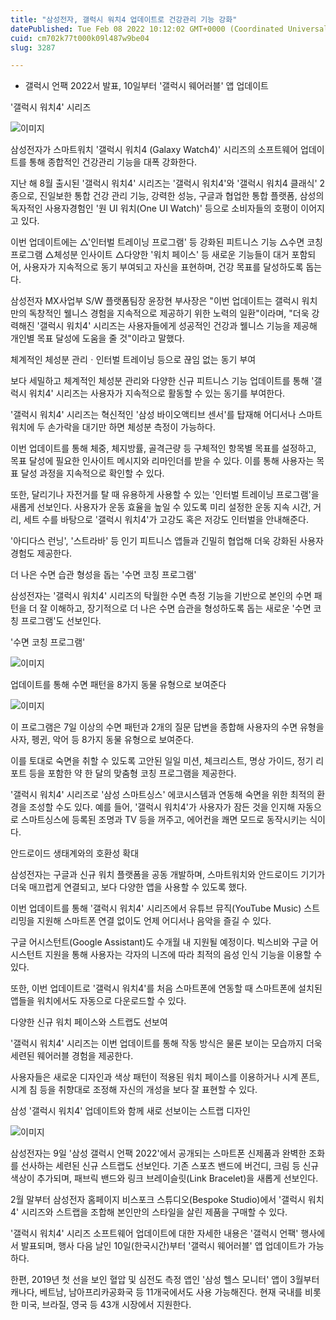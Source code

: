 ```yaml
---
title: "삼성전자, 갤럭시 워치4 업데이트로 건강관리 기능 강화"
datePublished: Tue Feb 08 2022 10:12:02 GMT+0000 (Coordinated Universal Time)
cuid: cm702k77t000k09l487w9be04
slug: 3287

---
```



- 갤럭시 언팩 2022서 발표, 10일부터 '갤럭시 웨어러블' 앱 업데이트

'갤럭시 워치4' 시리즈

![이미지](https://cdn.hashnode.com/res/hashnode/image/upload/v1739253380322/5ec48b6f-67d2-4fd5-bec4-8b11776ca1c8.jpeg)

삼성전자가 스마트워치 '갤럭시 워치4 (Galaxy Watch4)' 시리즈의 소프트웨어 업데이트를 통해 종합적인 건강관리 기능을 대폭 강화한다.

지난 해 8월 출시된 '갤럭시 워치4' 시리즈는 '갤럭시 워치4'와 '갤럭시 워치4 클래식' 2종으로, 진일보한 통합 건강 관리 기능, 강력한 성능, 구글과 협업한 통합 플랫폼, 삼성의 독자적인 사용자경험인 '원 UI 워치(One UI Watch)' 등으로 소비자들의 호평이 이어지고 있다.

이번 업데이트에는 △'인터벌 트레이닝 프로그램' 등 강화된 피트니스 기능 △수면 코칭 프로그램 △체성분 인사이트 △다양한 '워치 페이스' 등 새로운 기능들이 대거 포함되어, 사용자가 지속적으로 동기 부여되고 자신을 표현하며, 건강 목표를 달성하도록 돕는다.

삼성전자 MX사업부 S/W 플랫폼팀장 윤장현 부사장은 "이번 업데이트는 갤럭시 워치만의 독창적인 웰니스 경험을 지속적으로 제공하기 위한 노력의 일환"이라며, "더욱 강력해진 '갤럭시 워치4' 시리즈는 사용자들에게 성공적인 건강과 웰니스 기능을 제공해 개인별 목표 달성에 도움을 줄 것"이라고 말했다.

체계적인 체성분 관리ㆍ인터벌 트레이닝 등으로 끊임 없는 동기 부여

보다 세밀하고 체계적인 체성분 관리와 다양한 신규 피트니스 기능 업데이트를 통해 '갤럭시 워치4' 시리즈는 사용자가 지속적으로 활동할 수 있는 동기를 부여한다.

'갤럭시 워치4' 시리즈는 혁신적인 '삼성 바이오액티브 센서'를 탑재해 어디서나 스마트워치에 두 손가락을 대기만 하면 체성분 측정이 가능하다.

이번 업데이트를 통해 체중, 체지방률, 골격근량 등 구체적인 항목별 목표를 설정하고, 목표 달성에 필요한 인사이트 메시지와 리마인더를 받을 수 있다. 이를 통해 사용자는 목표 달성 과정을 지속적으로 확인할 수 있다.

또한, 달리기나 자전거를 탈 때 유용하게 사용할 수 있는 '인터벌 트레이닝 프로그램'을 새롭게 선보인다. 사용자가 운동 효율을 높일 수 있도록 미리 설정한 운동 지속 시간, 거리, 세트 수를 바탕으로 '갤럭시 워치4'가 고강도 혹은 저강도 인터벌을 안내해준다.

'아디다스 런닝', '스트라바' 등 인기 피트니스 앱들과 긴밀히 협업해 더욱 강화된 사용자 경험도 제공한다.

더 나은 수면 습관 형성을 돕는 '수면 코칭 프로그램'

삼성전자는 '갤럭시 워치4' 시리즈의 탁월한 수면 측정 기능을 기반으로 본인의 수면 패턴을 더 잘 이해하고, 장기적으로 더 나은 수면 습관을 형성하도록 돕는 새로운 '수면 코칭 프로그램'도 선보인다.

'수면 코칭 프로그램'

![이미지](https://cdn.hashnode.com/res/hashnode/image/upload/v1739253382308/0d9d30ea-760a-49f5-a913-d469b2b03d52.jpeg)

업데이트를 통해 수면 패턴을 8가지 동물 유형으로 보여준다

![이미지](https://cdn.hashnode.com/res/hashnode/image/upload/v1739253384719/58dc22c5-1461-4f34-95ba-a7dc4d2fa9c8.jpeg)

이 프로그램은 7일 이상의 수면 패턴과 2개의 질문 답변을 종합해 사용자의 수면 유형을 사자, 펭귄, 악어 등 8가지 동물 유형으로 보여준다.

이를 토대로 숙면을 취할 수 있도록 고안된 일일 미션, 체크리스트, 명상 가이드, 정기 리포트 등을 포함한 약 한 달의 맞춤형 코칭 프로그램을 제공한다.

'갤럭시 워치4' 시리즈로 '삼성 스마트싱스' 에코시스템과 연동해 숙면을 위한 최적의 환경을 조성할 수도 있다. 예를 들어, '갤럭시 워치4'가 사용자가 잠든 것을 인지해 자동으로 스마트싱스에 등록된 조명과 TV 등을 꺼주고, 에어컨을 쾌면 모드로 동작시키는 식이다.

안드로이드 생태계와의 호환성 확대

삼성전자는 구글과 신규 워치 플랫폼을 공동 개발하며, 스마트워치와 안드로이드 기기가 더욱 매끄럽게 연결되고, 보다 다양한 앱을 사용할 수 있도록 했다.

이번 업데이트를 통해 '갤럭시 워치4' 시리즈에서 유튜브 뮤직(YouTube Music) 스트리밍을 지원해 스마트폰 연결 없이도 언제 어디서나 음악을 즐길 수 있다.

구글 어시스턴트(Google Assistant)도 수개월 내 지원될 예정이다. 빅스비와 구글 어시스턴트 지원을 통해 사용자는 각자의 니즈에 따라 최적의 음성 인식 기능을 이용할 수 있다.

또한, 이번 업데이트로 '갤럭시 워치4'를 처음 스마트폰에 연동할 때 스마트폰에 설치된 앱들을 워치에서도 자동으로 다운로드할 수 있다.

다양한 신규 워치 페이스와 스트랩도 선보여

'갤럭시 워치4' 시리즈는 이번 업데이트를 통해 작동 방식은 물론 보이는 모습까지 더욱 세련된 웨어러블 경험을 제공한다.

사용자들은 새로운 디자인과 색상 패턴이 적용된 워치 페이스를 이용하거나 시계 폰트, 시계 침 등을 취향대로 조정해 자신의 개성을 보다 잘 표현할 수 있다.

삼성 '갤럭시 워치4' 업데이트와 함께 새로 선보이는 스트랩 디자인

![이미지](https://cdn.hashnode.com/res/hashnode/image/upload/v1739253386889/37d82d75-64b4-4844-ba6b-1e351c3b2735.jpeg)

삼성전자는 9일 '삼성 갤럭시 언팩 2022'에서 공개되는 스마트폰 신제품과 완벽한 조화를 선사하는 세련된 신규 스트랩도 선보인다. 기존 스포츠 밴드에 버건디, 크림 등 신규 색상이 추가되며, 패브릭 밴드와 링크 브레이슬릿(Link Bracelet)을 새롭게 선보인다.

2월 말부터 삼성전자 홈페이지 비스포크 스튜디오(Bespoke Studio)에서 '갤럭시 워치4' 시리즈와 스트랩을 조합해 본인만의 스타일을 살린 제품을 구매할 수 있다.

'갤럭시 워치4' 시리즈 소프트웨어 업데이트에 대한 자세한 내용은 '갤럭시 언팩' 행사에서 발표되며, 행사 다음 날인 10일(한국시간)부터 '갤럭시 웨어러블' 앱 업데이트가 가능하다.

한편, 2019년 첫 선을 보인 혈압 및 심전도 측정 앱인 '삼성 헬스 모니터' 앱이 3월부터 캐나다, 베트남, 남아프리카공화국 등 11개국에서도 사용 가능해진다. 현재 국내를 비롯한 미국, 브라질, 영국 등 43개 시장에서 지원한다.
